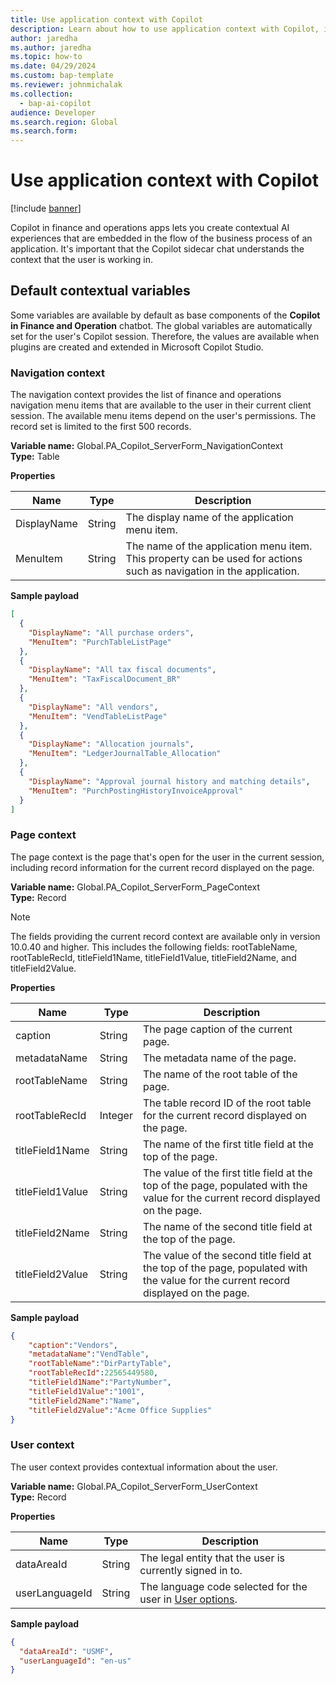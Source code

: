 ```yaml
---
title: Use application context with Copilot
description: Learn about how to use application context with Copilot, including an outline of default contextual variables, navigation context, page context, and user context.
author: jaredha
ms.author: jaredha
ms.topic: how-to
ms.date: 04/29/2024
ms.custom: bap-template
ms.reviewer: johnmichalak
ms.collection:
  - bap-ai-copilot
audience: Developer
ms.search.region: Global
ms.search.form:
---
```


# Use application context with Copilot

[!include [banner](../includes/banner.md)]

Copilot in finance and operations apps lets you create contextual AI experiences that are embedded in the flow of the business process of an application. It's important that the Copilot sidecar chat understands the context that the user is working in.

## Default contextual variables

Some variables are available by default as base components of the **Copilot in Finance and Operation** chatbot. The global variables are automatically set for the user's Copilot session. Therefore, the values are available when plugins are created and extended in Microsoft Copilot Studio.

### Navigation context

The navigation context provides the list of finance and operations navigation menu items that are available to the user in their current client session. The available menu items depend on the user's permissions. The record set is limited to the first 500 records.

**Variable name:** Global.PA\_Copilot\_ServerForm\_NavigationContext<br>
**Type:** Table

**Properties**

| Name | Type | Description |
| --- | --- | --- |
| DisplayName | String | The display name of the application menu item. |
| MenuItem | String | The name of the application menu item. This property can be used for actions such as navigation in the application. |

**Sample payload**

```json
[
  {
    "DisplayName": "All purchase orders",
    "MenuItem": "PurchTableListPage"
  },
  {
    "DisplayName": "All tax fiscal documents",
    "MenuItem": "TaxFiscalDocument_BR"
  },
  {
    "DisplayName": "All vendors",
    "MenuItem": "VendTableListPage"
  },
  {
    "DisplayName": "Allocation journals",
    "MenuItem": "LedgerJournalTable_Allocation"
  },
  {
    "DisplayName": "Approval journal history and matching details",
    "MenuItem": "PurchPostingHistoryInvoiceApproval"
  }
]
```

### Page context

The page context is the page that's open for the user in the current session, including record information for the current record displayed on the page.

**Variable name:** Global.PA\_Copilot\_ServerForm\_PageContext<br>
**Type:** Record

> [!NOTE]
> The fields providing the current record context are available only in version 10.0.40 and higher. This includes the following fields: rootTableName, rootTableRecId, titleField1Name, titleField1Value, titleField2Name, and titleField2Value. 

**Properties**

| Name | Type | Description |
| --- | --- | --- |
| caption | String | The page caption of the current page. |
| metadataName | String | The metadata name of the page. |
| rootTableName | String | The name of the root table of the page. | 
| rootTableRecId | Integer | The table record ID of the root table for the current record displayed on the page. |
| titleField1Name | String | The name of the first title field at the top of the page. | 
| titleField1Value | String | The value of the first title field at the top of the page, populated with the value for the current record displayed on the page. |
| titleField2Name | String | The name of the second title field at the top of the page. |
| titleField2Value | String | The value of the second title field at the top of the page, populated with the value for the current record displayed on the page. |

**Sample payload**

```json
{
	"caption":"Vendors",
	"metadataName":"VendTable",
	"rootTableName":"DirPartyTable",
	"rootTableRecId":22565449580,
	"titleField1Name":"PartyNumber",
	"titleField1Value":"1001",
	"titleField2Name":"Name",
	"titleField2Value":"Acme Office Supplies"
}
```

### User context

The user context provides contextual information about the user.

**Variable name:** Global.PA\_Copilot\_ServerForm\_UserContext<br>
**Type:** Record

**Properties**

| Name | Type | Description |
| --- | --- | --- |
| dataAreaId | String | The legal entity that the user is currently signed in to. |
| userLanguageId | String | The language code selected for the user in [User options](../get-started/personalize-user-experience.md#system-wide-options-for-the-current-user). |

**Sample payload**

```json
{
  "dataAreaId": "USMF",
  "userLanguageId": "en-us"
}
```

